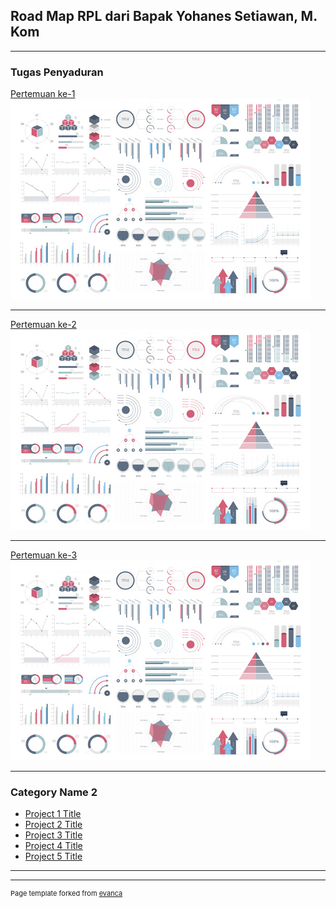## Road Map RPL dari Bapak Yohanes Setiawan, M. Kom

---

### Tugas Penyaduran

[Pertemuan ke-1](/sample_page)
<img src="images/dummy_thumbnail.jpg?raw=true"/>

---
[Pertemuan ke-2](/pdf/sample_presentation.pdf)
<img src="images/dummy_thumbnail.jpg?raw=true"/>

---
[Pertemuan ke-3](http://example.com/)
<img src="images/dummy_thumbnail.jpg?raw=true"/>

---

### Category Name 2

- [Project 1 Title](http://example.com/)
- [Project 2 Title](http://example.com/)
- [Project 3 Title](http://example.com/)
- [Project 4 Title](http://example.com/)
- [Project 5 Title](http://example.com/)

---




---
<p style="font-size:11px">Page template forked from <a href="https://github.com/evanca/quick-portfolio">evanca</a></p>
<!-- Remove above link if you don't want to attibute -->
